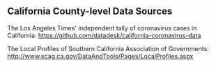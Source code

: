 ## California County-level Data Sources

The Los Angeles Times' independent tally of coronavirus cases in California:
<https://github.com/datadesk/california-coronavirus-data>

The Local Profiles of Southern California Association of Governments:
<http://www.scag.ca.gov/DataAndTools/Pages/LocalProfiles.aspx>